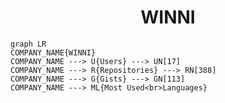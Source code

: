 <h1 align="center">WINNI</h1>

```mermaid
graph LR
COMPANY_NAME{WINNI}
COMPANY_NAME ---> U{Users} ---> UN[17]
COMPANY_NAME ---> R{Repositories} ---> RN[388]
COMPANY_NAME ---> G{Gists} ---> GN[113]
COMPANY_NAME ---> ML{Most Used<br>Languages}
```
